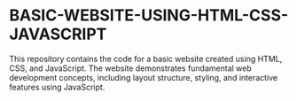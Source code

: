 # BASIC-WEBSITE-USING-HTML-CSS-JAVASCRIPT
This repository contains the code for a basic website created using HTML, CSS, and JavaScript. The website demonstrates fundamental web development concepts, including layout structure, styling, and interactive features using JavaScript.
